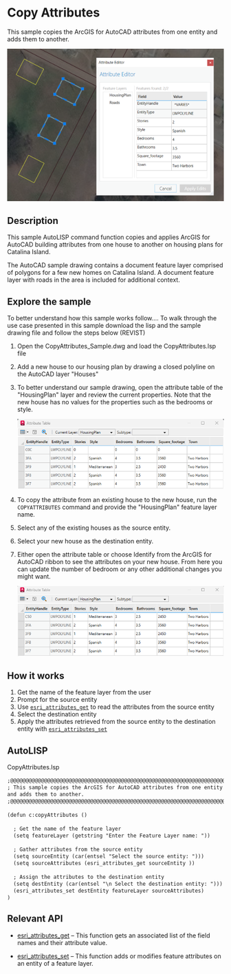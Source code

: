 # Copy Attributes

This sample copies the ArcGIS for AutoCAD attributes from one entity and adds them to another.

![Cover_](../../../Resources/Images/CopyAttributes-cover.png)

## Description

This sample AutoLISP command function copies and applies ArcGIS for AutoCAD building attributes from one house to another on housing plans for Catalina Island. 

The AutoCAD sample drawing contains a document feature layer comprised of polygons for a few new homes on Catalina Island. A document feature layer with roads in the area is included for additional context. 

## Explore the sample

To better understand how this sample works follow.... To walk through the use case presented in this sample download the lisp and the sample drawing file and follow the steps below (REVIST)

1. Open the CopyAttributes_Sample.dwg and load the CopyAttributes.lsp file

2. Add a new house to our housing plan by drawing a closed polyline on the AutoCAD layer "Houses"

3. To better understand our sample drawing, open the attribute table of the "HousingPlan" layer and review the current properties.  Note that the new house has no values for the properties such as the bedrooms or style.  

     ![AttributeTableBefore_](../../../Resources/Images/CopyAttributes-2.png)

     

4. To copy the attribute from an existing house to the new house, run the ```COPYATTRIBUTES``` command and provide the "HousingPlan" feature layer name.

5. Select any of the existing houses as the source entity.

6. Select your new house as the destination entity. 

7. Either open the attribute table or choose Identify from the ArcGIS for AutoCAD ribbon to see the attributes on your new house. From here you can update the number of bedroom or any other additional changes you might want. 

   ![AfterAttributes_](../../../Resources/Images/CopyAttributes-5.png)



## How it works 

1. Get the name of the feature layer from the user
2. Prompt for the source entity
3. Use [```esri_attributes_get```](https://doc.arcgis.com/en/arcgis-for-autocad/latest/commands-api/esri-attributes-get.htm) to read the attributes from the source entity
4. Select the destination entity
5. Apply the attributes retrieved from the source entity to the destination entity with [```esri_attributes_set```](https://doc.arcgis.com/en/arcgis-for-autocad/latest/commands-api/esri-attribute-set.htm)

## AutoLISP

CopyAttributes.lsp
``` LISP
;@@@@@@@@@@@@@@@@@@@@@@@@@@@@@@@@@@@@@@@@@@@@@@@@@@@@@@@@@@@@@@@@@@@@@@@@@@@@@@@@@@@@@@@@@@@@@@@@@@@@
; This sample copies the ArcGIS for AutoCAD attributes from one entity and adds them to another.
;@@@@@@@@@@@@@@@@@@@@@@@@@@@@@@@@@@@@@@@@@@@@@@@@@@@@@@@@@@@@@@@@@@@@@@@@@@@@@@@@@@@@@@@@@@@@@@@@@@@@

(defun c:copyAttributes ()
  
  ; Get the name of the feature layer
  (setq featureLayer (getstring "Enter the Feature Layer name: "))
  
  ; Gather attributes from the source entity
  (setq sourceEntity (car(entsel "Select the source entity: ")))
  (setq sourceAttributes (esri_attributes_get sourceEntity ))
  
  ; Assign the attributes to the destination entity
  (setq destEntity (car(entsel "\n Select the destination entity: ")))
  (esri_attributes_set destEntity featureLayer sourceAttributes)
)
```

## Relevant  API

- [esri_attributes_get](https://doc.arcgis.com/en/arcgis-for-autocad/latest/commands-api/esri-attributes-get.htm) – This function gets an associated list of the field names and their attribute value.

- [esri_attributes_set](https://doc.arcgis.com/en/arcgis-for-autocad/latest/commands-api/esri-attribute-set.htm) – This function adds or modifies feature attributes on an entity of a feature layer.
